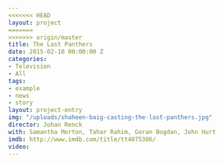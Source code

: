 ```yaml
---
<<<<<<< HEAD
layout: project
=======
>>>>>>> origin/master
title: The Last Panthers
date: 2015-02-10 00:00:00 Z
categories:
- Television
- All
tags:
- example
- news
- story
layout: project-entry
img: "/uploads/shaheen-baig-casting-the-last-panthers.jpg"
director: Johan Renck
with: Samantha Morton, Tahar Rahim, Goran Bogdan, John Hurt
imdb: http://www.imdb.com/title/tt4075386/
video: 
---
```


